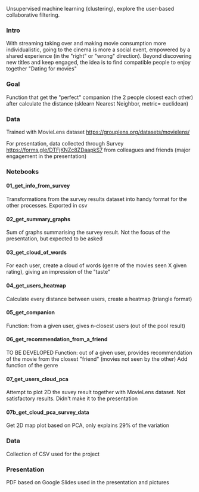 Unsupervised machine learning (clustering), explore the user-based collaborative filtering. 

### Intro
With streaming taking over and making movie consumption more individualistic, 
going to the cinema is more a social event, empowered by a shared experience (in the "right" or "wrong" direction).
Beyond discovering new titles and keep engaged, the idea is to find compatible people to enjoy together "Dating for movies"

### Goal
Function that get the "perfect" companion (the 2 people closest each other) after calculate the distance (sklearn Nearest Neighbor, metric= euclidean)

### Data
Trained with MovieLens dataset
https://grouplens.org/datasets/movielens/

For presentation, data collected through Survey
https://forms.gle/DTFjKNZc8ZDaapkS7
from colleagues and friends (major engagement in the presentation)

### Notebooks

#### 01_get_info_from_survey 
Transformations from the survey results dataset into handy format for the other processes. Exported in csv

#### 02_get_summary_graphs
Sum of graphs summarising the survey result. Not the focus of the presentation, but expected to be asked

#### 03_get_cloud_of_words
For each user, create a cloud of words (genre of the movies seen X given rating), giving an impression of the "taste"

#### 04_get_users_heatmap
Calculate every distance between users, create a heatmap (triangle format)

#### 05_get_companion
Function: from a given user, gives n-closest users (out of the pool result)

#### 06_get_recommendation_from_a_friend
TO BE DEVELOPED
Function: out of a given user, provides recommendation of the movie from the closest "friend" (movies not seen by the other)
Add function of the genre

#### 07_get_users_cloud_pca
Attempt to plot 2D the suvey result together with MovieLens dataset. Not satisfactory results. Didn't make it to the presentation

#### 07b_get_cloud_pca_survey_data
Get 2D map plot based on PCA, only explains 29% of the variation


### Data
Collection of CSV used for the project

### Presentation
PDF based on Google Slides used in the presentation and pictures
